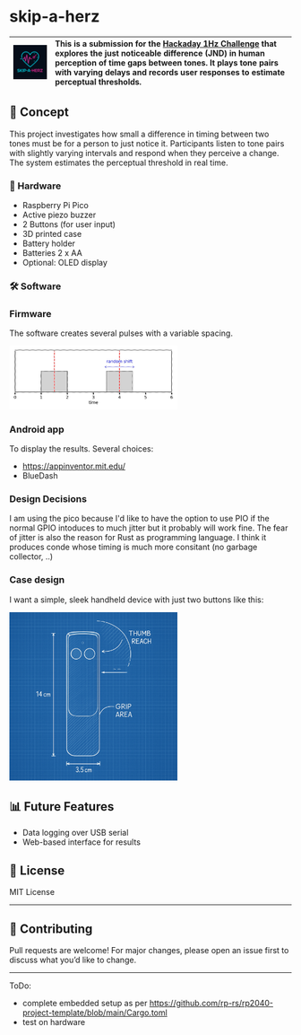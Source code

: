 # skip-a-herz

| <img src="pictures/skip-a-herz-logo.jpeg" alt="Skip-a-Herz Logo" width="300"/> | This is a submission for the [Hackaday 1Hz Challenge](https://hackaday.io/contest/203248ference) that explores the just noticeable difference (JND) in human perception of time gaps between tones. It plays tone pairs with varying delays and records user responses to estimate perceptual thresholds. |
|--|:--|

## 🧠 Concept

This project investigates how small a difference in timing between two tones must be for a person to just notice it. Participants listen to tone pairs with slightly varying intervals and respond when they perceive a change. The system estimates the perceptual threshold in real time.

### 🔧 Hardware

- Raspberry Pi Pico
- Active piezo buzzer
- 2 Buttons (for user input)
- 3D printed case
- Battery holder
- Batteries 2 x AA
- Optional: OLED display

### 🛠️ Software

### Firmware

The software creates several pulses with a variable spacing.

<img src="pictures/impulse.jpeg" alt="Impulse generation" width="300"/>

### Android app

To display the results.
Several choices:
- https://appinventor.mit.edu/
- BlueDash

### Design Decisions

I am using the pico because I'd like to have the option to use PIO if the normal GPIO intoduces to much jitter but it probably will work fine. The fear of jitter is also the reason for Rust as programming language. I think it produces conde whose timing is much more consitant (no garbage collector, ..)

### Case design

I want a simple, sleek handheld device with just two buttons like this:

<img src="pictures/blueprint.jpeg" alt="Skip-a-Herz device buleprint" width="300"/>

## 📊 Future Features

- Data logging over USB serial
- Web-based interface for results

## 📄 License

MIT License

---

## 🤝 Contributing

Pull requests are welcome! For major changes, please open an issue first to discuss what you’d like to change.

---
ToDo:
- complete embedded setup as per https://github.com/rp-rs/rp2040-project-template/blob/main/Cargo.toml
- test on hardware
